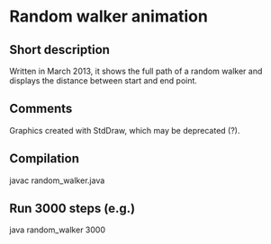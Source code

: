 # Random walker animation

## Short description

Written in March 2013, it shows the full path of a random walker and displays the distance between start and end point.

## Comments

Graphics created with StdDraw, which may be deprecated (?).

## Compilation

javac random_walker.java

## Run 3000 steps (e.g.)

java random_walker 3000


